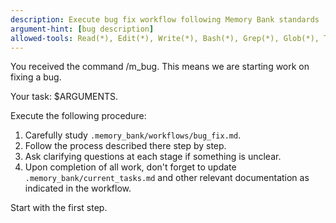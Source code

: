 ```yaml
---
description: Execute bug fix workflow following Memory Bank standards
argument-hint: [bug description]
allowed-tools: Read(*), Edit(*), Write(*), Bash(*), Grep(*), Glob(*), TodoWrite(*)
---
```


You received the command /m_bug. This means we are starting work on fixing a bug.

Your task: $ARGUMENTS.

Execute the following procedure:
1.  Carefully study `.memory_bank/workflows/bug_fix.md`.
2.  Follow the process described there step by step.
3.  Ask clarifying questions at each stage if something is unclear.
4.  Upon completion of all work, don't forget to update `.memory_bank/current_tasks.md` and other relevant documentation as indicated in the workflow.

Start with the first step.
